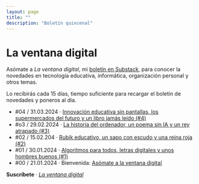 ```yaml
---
layout: page
title: ""
description: "Boletín quincenal"
---
```


# La ventana digital

Asómate a *La ventana digital*, mi [boletín en Substack](https://ebenimeli.substack.com/), para conocer la novedades en tecnología educativa, informática, organización personal y otros temas.

Lo recibirás cada 15 días, tiempo suficiente para recargar el boletín de novedades y poneros al día.

* #04 / 31.03.2024 · [Innovación educativa sin pantallas, los supermercados del futuro y un libro jamás leído (#4)](https://ebenimeli.substack.com/p/innovacion-educativa-sin-pantallas)
* #o3 / 29.02.2024 · [La historia del ordenador, un poema sin IA y un rey atrapado (#3)](https://ebenimeli.substack.com/p/la-historia-del-ordenador-un-poema)
* #02 / 15.02.204 · [Rubik educativo, un sapo con escudo y una reina roja (#2)](https://ebenimeli.substack.com/p/rubik-educativo-un-sapo-con-escudo)
* #01 / 30.01.2024 · [Algoritmos para todos, letras digitales y unos hombres buenos (#1)](https://ebenimeli.substack.com/p/algoritmos-para-todos-letras-digitales) 
* #00 / 21.01.2024 · Bienvenida: [Asómate a la ventana digital](https://ebenimeli.substack.com/p/asomate-a-la-ventana-digital)

**Suscríbete** · [*La ventana digital*](https://ebenimeli.substack.com/)